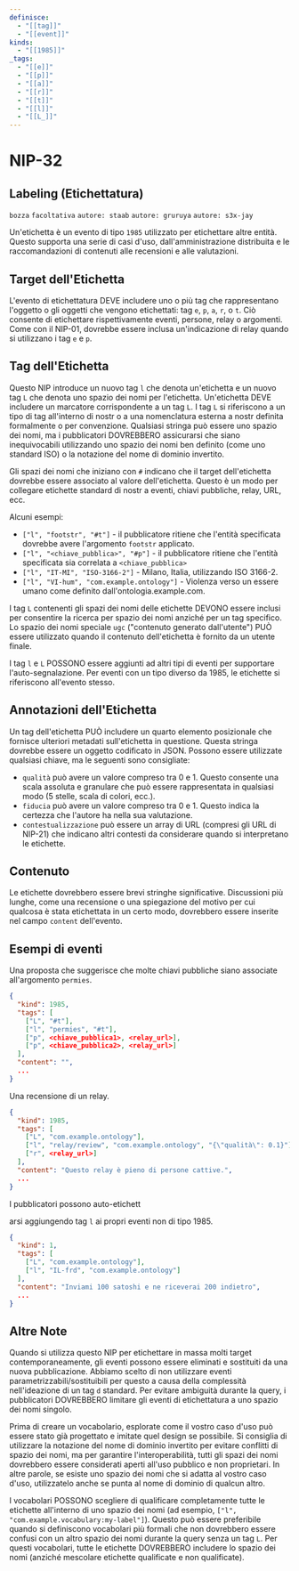 ```yaml
---
definisce:
  - "[[tag]]"
  - "[[event]]"
kinds:
  - "[[1985]]"
_tags:
  - "[[e]]"
  - "[[p]]"
  - "[[a]]"
  - "[[r]]"
  - "[[t]]"
  - "[[l]]"
  - "[[L_]]"
---
```


# NIP-32
## Labeling (Etichettatura)

`bozza` `facoltativa` `autore: staab` `autore: gruruya` `autore: s3x-jay`

Un'etichetta è un evento di tipo `1985` utilizzato per etichettare altre entità. Questo supporta una serie di casi d'uso, dall'amministrazione distribuita e le raccomandazioni di contenuti alle recensioni e alle valutazioni.

## Target dell'Etichetta

L'evento di etichettatura DEVE includere uno o più tag che rappresentano l'oggetto o gli oggetti che vengono etichettati: tag `e`, `p`, `a`, `r`, o `t`. Ciò consente di etichettare rispettivamente eventi, persone, relay o argomenti. Come con il NIP-01, dovrebbe essere inclusa un'indicazione di relay quando si utilizzano i tag `e` e `p`.

## Tag dell'Etichetta

Questo NIP introduce un nuovo tag `l` che denota un'etichetta e un nuovo tag `L` che denota uno spazio dei nomi per l'etichetta. Un'etichetta DEVE includere un marcatore corrispondente a un tag `L`. I tag `L` si riferiscono a un tipo di tag all'interno di nostr o a una nomenclatura esterna a nostr definita formalmente o per convenzione. Qualsiasi stringa può essere uno spazio dei nomi, ma i pubblicatori DOVREBBERO assicurarsi che siano inequivocabili utilizzando uno spazio dei nomi ben definito (come uno standard ISO) o la notazione del nome di dominio invertito.

Gli spazi dei nomi che iniziano con `#` indicano che il target dell'etichetta dovrebbe essere associato al valore dell'etichetta. Questo è un modo per collegare etichette standard di nostr a eventi, chiavi pubbliche, relay, URL, ecc.

Alcuni esempi:

- `["l", "footstr", "#t"]` - il pubblicatore ritiene che l'entità specificata dovrebbe avere l'argomento `footstr` applicato.
- `["l", "<chiave_pubblica>", "#p"]` - il pubblicatore ritiene che l'entità specificata sia correlata a `<chiave_pubblica>`
- `["l", "IT-MI", "ISO-3166-2"]` - Milano, Italia, utilizzando ISO 3166-2.
- `["l", "VI-hum", "com.example.ontology"]` - Violenza verso un essere umano come definito dall'ontologia.example.com.

I tag `L` contenenti gli spazi dei nomi delle etichette DEVONO essere inclusi per consentire la ricerca per spazio dei nomi anziché per un tag specifico. Lo spazio dei nomi speciale `ugc` ("contenuto generato dall'utente") PUÒ essere utilizzato quando il contenuto dell'etichetta è fornito da un utente finale.

I tag `l` e `L` POSSONO essere aggiunti ad altri tipi di eventi per supportare l'auto-segnalazione. Per eventi con un tipo diverso da 1985, le etichette si riferiscono all'evento stesso.

## Annotazioni dell'Etichetta

Un tag dell'etichetta PUÒ includere un quarto elemento posizionale che fornisce ulteriori metadati sull'etichetta in questione. Questa stringa dovrebbe essere un oggetto codificato in JSON. Possono essere utilizzate qualsiasi chiave, ma le seguenti sono consigliate:

- `qualità` può avere un valore compreso tra 0 e 1. Questo consente una scala assoluta e granulare che può essere rappresentata in qualsiasi modo (5 stelle, scala di colori, ecc.).
- `fiducia` può avere un valore compreso tra 0 e 1. Questo indica la certezza che l'autore ha nella sua valutazione.
- `contestualizzazione` può essere un array di URL (compresi gli URL di NIP-21) che indicano altri contesti da considerare quando si interpretano le etichette.

## Contenuto

Le etichette dovrebbero essere brevi stringhe significative. Discussioni più lunghe, come una recensione o una spiegazione del motivo per cui qualcosa è stata etichettata in un certo modo, dovrebbero essere inserite nel campo `content` dell'evento.

## Esempi di eventi

Una proposta che suggerisce che molte chiavi pubbliche siano associate all'argomento `permies`.

```json
{
  "kind": 1985,
  "tags": [
    ["L", "#t"],
    ["l", "permies", "#t"],
    ["p", <chiave_pubblica1>, <relay_url>],
    ["p", <chiave_pubblica2>, <relay_url>]
  ],
  "content": "",
  ...
}
```

Una recensione di un relay.

```json
{
  "kind": 1985,
  "tags": [
    ["L", "com.example.ontology"],
    ["l", "relay/review", "com.example.ontology", "{\"qualità\": 0.1}"],
    ["r", <relay_url>]
  ],
  "content": "Questo relay è pieno di persone cattive.",
  ...
}
```

I pubblicatori possono auto-etichett

arsi aggiungendo tag `l` ai propri eventi non di tipo 1985.

```json
{
  "kind": 1,
  "tags": [
    ["L", "com.example.ontology"],
    ["l", "IL-frd", "com.example.ontology"]
  ],
  "content": "Inviami 100 satoshi e ne riceverai 200 indietro",
  ...
}
```

## Altre Note

Quando si utilizza questo NIP per etichettare in massa molti target contemporaneamente, gli eventi possono essere eliminati e sostituiti da una nuova pubblicazione. Abbiamo scelto di non utilizzare eventi parametrizzabili/sostituibili per questo a causa della complessità nell'ideazione di un tag `d` standard. Per evitare ambiguità durante la query, i pubblicatori DOVREBBERO limitare gli eventi di etichettatura a uno spazio dei nomi singolo.

Prima di creare un vocabolario, esplorate come il vostro caso d'uso può essere stato già progettato e imitate quel design se possibile. Si consiglia di utilizzare la notazione del nome di dominio invertito per evitare conflitti di spazio dei nomi, ma per garantire l'interoperabilità, tutti gli spazi dei nomi dovrebbero essere considerati aperti all'uso pubblico e non proprietari. In altre parole, se esiste uno spazio dei nomi che si adatta al vostro caso d'uso, utilizzatelo anche se punta al nome di dominio di qualcun altro.

I vocabolari POSSONO scegliere di qualificare completamente tutte le etichette all'interno di uno spazio dei nomi (ad esempio, `["l", "com.example.vocabulary:my-label"]`). Questo può essere preferibile quando si definiscono vocabolari più formali che non dovrebbero essere confusi con un altro spazio dei nomi durante la query senza un tag `L`. Per questi vocabolari, tutte le etichette DOVREBBERO includere lo spazio dei nomi (anziché mescolare etichette qualificate e non qualificate).